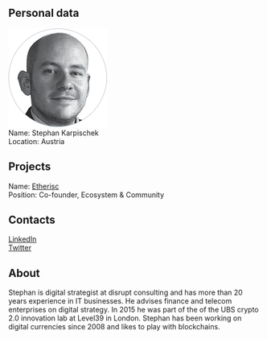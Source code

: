 ## Personal data
![ photo](../people/photo/stephan_karpischek.png)  
Name:  Stephan Karpischek  
Location: Austria  
## Projects 
Name: [Etherisc](../projects/etherisc.md)  
Position: Co-founder, Ecosystem & Community  
## Contacts
[LinkedIn](https://www.linkedin.com/in/karpischek/)   
[Twitter](https://twitter.com/kpi)   
## About
Stephan is digital strategist at disrupt consulting and has more than 20 years experience in IT businesses. He advises finance and telecom enterprises on digital strategy. In 2015 he was part of the of the UBS crypto 2.0 innovation lab at Level39 in London. Stephan has been working on digital currencies since 2008 and likes to play with blockchains.